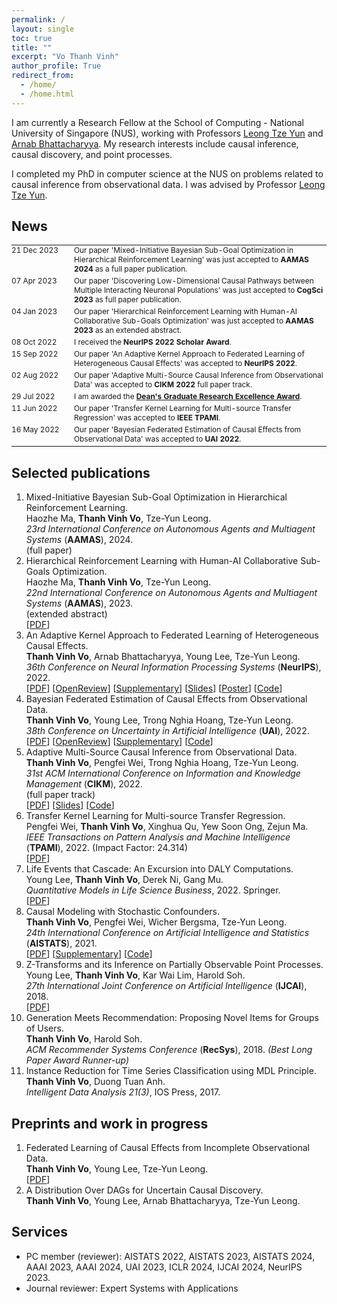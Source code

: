 ```yaml
---
permalink: /
layout: single
toc: true
title: ""
excerpt: "Vo Thanh Vinh"
author_profile: True
redirect_from: 
  - /home/
  - /home.html
---
```


I am currently a Research Fellow at the School of Computing - National University of Singapore (NUS), working with Professors <a href="https://www.comp.nus.edu.sg/~leongty/" target="_blank">Leong Tze Yun</a> and <a href="https://www.comp.nus.edu.sg/~arnab/" target="_blank">Arnab Bhattacharyya</a>. My research interests include causal inference, causal discovery, and point processes.

I completed my PhD in computer science at the NUS on problems related to causal inference from observational data. I was advised by Professor <a href="https://www.comp.nus.edu.sg/~leongty/" target="_blank">Leong Tze Yun</a>.
## News

<table style='border:none;font-size: 0.85em;'>
    <tr style='border:none;'>
      <td style='vertical-align: top;border:none;width: 100px;padding: 0px 0px 4px 0px; margin: 0;'><span class='date_news'>21 Dec 2023</span></td>
      <td align="left" style='vertical-align: top;border:none;padding: 0px 0px 4px 0px; margin: 0;'>Our paper 'Mixed-Initiative Bayesian Sub-Goal Optimization in Hierarchical Reinforcement Learning' was just accepted to <b>AAMAS 2024</b> as a full paper publication.</td>
    </tr>
    <tr style='border:none;'>
      <td style='vertical-align: top;border:none;width: 100px;padding: 0px 0px 4px 0px; margin: 0;'><span class='date_news'>07 Apr 2023</span></td>
      <td align="left" style='vertical-align: top;border:none;padding: 0px 0px 4px 0px; margin: 0;'>Our paper 'Discovering Low-Dimensional Causal Pathways between Multiple Interacting Neuronal Populations' was just accepted to <b>CogSci 2023</b> as full paper publication.</td>
    </tr>
    <tr style='border:none;'>
      <td style='vertical-align: top;border:none;width: 100px;padding: 0px 0px 4px 0px; margin: 0;'><span class='date_news'>04 Jan 2023</span></td>
      <td align="left" style='vertical-align: top;border:none;padding: 0px 0px 4px 0px; margin: 0;'>Our paper 'Hierarchical Reinforcement Learning with Human-AI Collaborative Sub-Goals Optimization' was just accepted to <b>AAMAS 2023</b> as an extended abstract.</td>
    </tr>
    <tr style='border:none;'>
      <td style='vertical-align: top;border:none;width: 100px;padding: 0px 0px 4px 0px; margin: 0;'><span class='date_news'>08 Oct 2022</span></td>
      <td align="left" style='vertical-align: top;border:none;padding: 0px 0px 4px 0px; margin: 0;'>I received the <b>NeurIPS 2022 Scholar Award</b>.</td>
    </tr>
    <tr style='border:none;'>
      <td style='vertical-align: top;border:none;width: 100px;padding: 0px 0px 4px 0px; margin: 0;'><span class='date_news'>15 Sep 2022</span></td>
      <td align="left" style='vertical-align: top;border:none;padding: 0px 0px 4px 0px; margin: 0;'>Our paper 'An Adaptive Kernel Approach to Federated Learning of Heterogeneous Causal Effects' was accepted to <b>NeurIPS 2022</b>.</td>
    </tr>
    <tr style='border:none;'>
      <td style='vertical-align: top;border:none;width: 100px;padding: 0px 0px 4px 0px; margin: 0;'><span class='date_news'>02 Aug 2022</span></td>
      <td align="left" style='vertical-align: top;border:none;padding: 0px 0px 4px 0px; margin: 0;'>Our paper 'Adaptive Multi-Source Causal Inference from Observational Data' was accepted to <b>CIKM 2022</b> full paper track.</td>
    </tr>
    <tr style='border:none;'>
      <td style='vertical-align: top;border:none;width: 100px;padding: 0px 0px 4px 0px; margin: 0;'><span class='date_news'>29 Jul 2022</span></td>
      <td align="left" style='vertical-align: top;border:none;padding: 0px 0px 4px 0px; margin: 0;'>I am awarded the <b> <a href="https://www.comp.nus.edu.sg/programmes/pg/awards/deans/" target="_blank">Dean's Graduate Research Excellence Award</a></b>.</td>
    </tr>
    <tr style='border:none;'>
      <td style='vertical-align: top;border:none;width: 100px;padding: 0px 0px 4px 0px; margin: 0;'><span class='date_news'>11 Jun 2022</span></td>
      <td align="left" style='vertical-align: top;border:none;padding: 0px 0px 4px 0px; margin: 0;'>Our paper 'Transfer Kernel Learning for Multi-source Transfer Regression' was accepted to <b>IEEE TPAMI</b>.</td>
    </tr>
    <tr style='border:none;'>
      <td style='vertical-align: top;border:none;width: 100px;padding: 0px 0px 4px 0px; margin: 0;'><span class='date_news'>16 May 2022</span></td>
      <td align="left" style='vertical-align: top;border:none;padding: 0px 0px 4px 0px; margin: 0;'>Our paper 'Bayesian Federated Estimation of Causal Effects from Observational Data' was accepted to <b>UAI 2022</b>.</td>
    </tr>
  <!--
    <tr style='border:none;'>
      <td style='vertical-align: top;border:none;width: 100px;padding: 0px 0px 4px 0px; margin: 0'><span class='date_news'>09 Feb 2022</span></td>
      <td align="left" style='vertical-align: top;border:none;padding: 0px 0px 4px 0px; margin: 0;'>I passed my PhD oral defense.</td>
    </tr>
    <tr style='border:none;'>
      <td style='vertical-align: top;border:none;width: 100px;padding: 0; margin: 0'><span class='date_news'>08 Aug 2021</span></td>
      <td align="left" style='vertical-align: top;border:none;padding: 0; margin: 0;'>I submitted my PhD thesis.</td>
    </tr>
  -->
</table>

## Selected publications
<!-- ======-->
1. Mixed-Initiative Bayesian Sub-Goal Optimization in Hierarchical Reinforcement Learning. <br /> Haozhe Ma, **Thanh Vinh Vo**, Tze-Yun Leong. <br />*23rd International Conference on Autonomous Agents and Multiagent Systems* (**AAMAS**), 2024. <br />(full paper)
2. Hierarchical Reinforcement Learning with Human-AI Collaborative Sub-Goals Optimization. <br /> Haozhe Ma, **Thanh Vinh Vo**, Tze-Yun Leong. <br />*22nd International Conference on Autonomous Agents and Multiagent Systems* (**AAMAS**), 2023. <br />(extended abstract) <br />[<a href="https://dl.acm.org/doi/abs/10.5555/3545946.3598917" target="_blank">PDF</a>]
3. An Adaptive Kernel Approach to Federated Learning of Heterogeneous Causal Effects. <br />**Thanh Vinh Vo**, Arnab Bhattacharyya, Young Lee, Tze-Yun Leong. <br />*36th Conference on Neural Information Processing Systems* (**NeurIPS**), 2022.<br /> [<a href="https://openreview.net/pdf?id=fJt2KFnRqZ" target="_blank">PDF</a>] [<a href="https://openreview.net/forum?id=fJt2KFnRqZ" target="_blank">OpenReview</a>] [<a href="https://openreview.net/attachment?id=fJt2KFnRqZ&name=supplementary_material" target="_blank">Supplementary</a>] [<a href="https://vothanhvinh.github.io/files/CausalRFF_NeurIPS2022_short_slides.pdf" target="_blank">Slides</a>] [<a href="https://vothanhvinh.github.io/files/CausalRFF_NeurIPS_2022_Poster_A0.pdf" target="_blank">Poster</a>] [<a href="https://github.com/vothanhvinh/CausalRFF" target="_blank">Code</a>]
4. Bayesian Federated Estimation of Causal Effects from Observational Data. <br />**Thanh Vinh Vo**, Young Lee, Trong Nghia Hoang, Tze-Yun Leong. <br />*38th Conference on Uncertainty in Artificial Intelligence* (**UAI**), 2022. <br />[<a href="https://proceedings.mlr.press/v180/vo22a/vo22a.pdf" target="_blank">PDF</a>] [<a href="https://openreview.net/forum?id=BEl3vP8sqlc" target="_blank">OpenReview</a>] [<a href="https://proceedings.mlr.press/v180/vo22a/vo22a-supp.pdf" target="_blank">Supplementary</a>] [<a href="https://github.com/vothanhvinh/FedCI" target="_blank">Code</a>]
5. Adaptive Multi-Source Causal Inference from Observational Data. <br />**Thanh Vinh Vo**, Pengfei Wei, Trong Nghia Hoang, Tze-Yun Leong. <br />*31st ACM International Conference on Information and Knowledge Management* (**CIKM**), 2022. <br />(full paper track)<br />[<a href="https://dl.acm.org/doi/pdf/10.1145/3511808.3557230" target="_blank">PDF</a>] [<a href="https://vothanhvinh.github.io/files/AdaTRANS_CIKM2022_slides.pdf" target="_blank">Slides</a>]  [<a href="https://github.com/vothanhvinh/AdaTRANS" target="_blank">Code</a>]
6. Transfer Kernel Learning for Multi-source Transfer Regression. <br />Pengfei Wei, **Thanh Vinh Vo**, Xinghua Qu, Yew Soon Ong, Zejun Ma. <br />*IEEE Transactions on Pattern Analysis and Machine Intelligence* (**TPAMI**), 2022. (Impact Factor: 24.314) <br />[<a href="https://ieeexplore.ieee.org/document/9802749" target="_blank">PDF</a>]
7. Life Events that Cascade: An Excursion into DALY Computations. <br />Young Lee, **Thanh Vinh Vo**, Derek Ni, Gang Mu. <br />*Quantitative Models in Life Science Business*, 2022. Springer. <br />[<a href="https://link.springer.com/content/pdf/10.1007/978-3-031-11814-2_7.pdf" target="_blank">PDF</a>]
8. Causal Modeling with Stochastic Confounders. <br />**Thanh Vinh Vo**, Pengfei Wei, Wicher Bergsma, Tze-Yun Leong. <br />*24th International Conference on Artificial Intelligence and Statistics* (**AISTATS**), 2021. <br />[<a href="http://proceedings.mlr.press/v130/vinh-vo21a/vinh-vo21a.pdf" target="_blank">PDF</a>] [<a href="http://proceedings.mlr.press/v130/vinh-vo21a/vinh-vo21a-supp.pdf" target="_blank">Supplementary</a>] [<a href="https://github.com/vothanhvinh/CausalSC" target="_blank">Code</a>]
9. Z-Transforms and its Inference on Partially Observable Point Processes. <br />Young Lee, **Thanh Vinh Vo**, Kar Wai Lim, Harold Soh. <br />*27th International Joint Conference on Artificial Intelligence* (**IJCAI**), 2018. <br />[<a href="https://www.ijcai.org/proceedings/2018/0328.pdf" target="_blank">PDF</a>]
10. Generation Meets Recommendation: Proposing Novel Items for Groups of Users. <br />**Thanh Vinh Vo**, Harold Soh. <br />*ACM Recommender Systems Conference* (**RecSys**), 2018. *(Best Long Paper Award Runner-up)* <br />
11. Instance Reduction for Time Series Classification using MDL Principle. <br />**Thanh Vinh Vo**, Duong Tuan Anh. <br />*Intelligent Data Analysis 21(3)*, IOS Press, 2017.

<!--
Discovering Low-Dimensional Causal Pathways between Multiple Interacting Neuronal Populations. <br /> Evangelos Sigalas, **Thanh Vinh Vo**, Tze-Yun Leong, Camilo Libedinsky. <br />*45th Annual Meeting of the Cognitive Science Society* (**CogSci**), 2023. <br />(full paper) <br />[<a href="https://escholarship.org/uc/item/3r68f33q" target="_blank">PDF</a>]
-->

## Preprints and work in progress
<!-- ======-->
1. Federated Learning of Causal Effects from Incomplete Observational Data. <br />**Thanh Vinh Vo**, Young Lee, Tze-Yun Leong. <br />[<a href="https://arxiv.org/pdf/2308.13047v1.pdf" target="_blank">PDF</a>]
2. A Distribution Over DAGs for Uncertain Causal Discovery. <br />**Thanh Vinh Vo**, Young Lee, Arnab Bhattacharyya, Tze-Yun Leong.

<!--
## Teaching
GAP teaching assistant at National University of Singapore, 2017-2020.
- Programming methodology
- Data structures and algorithms
-->

## Services
- PC member (reviewer): AISTATS 2022, AISTATS 2023, AISTATS 2024, AAAI 2023, AAAI 2024, UAI 2023, ICLR 2024, IJCAI 2024, NeurIPS 2023.
- Journal reviewer: Expert Systems with Applications

<!--
## PhD thesis
- Causal Inference from Observational Data <br />Advisor: Professor <a href="https://www.comp.nus.edu.sg/~leongty/" target="_blank">Leong Tze Yun</a>
-->
